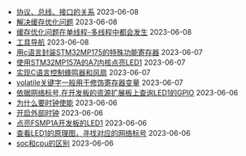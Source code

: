 - [协议、总线、接口的关系](../pages/协议、总线、接口的关系) 2023-06-08
- [解决缓存优化问题](../pages/解决缓存优化问题) 2023-06-08
- [缓存优化问题在单线程-多线程中都会发生](../pages/缓存优化问题在单线程-多线程中都会发生) 2023-06-08
- [工具导航](../pages/工具导航) 2023-06-08
- [用c语言封装STM32MP175的特殊功能寄存器](../pages/用c语言封装STM32MP175的特殊功能寄存器) 2023-06-07
- [使用STM32MP157A的A7内核点亮LED1](../pages/使用STM32MP157A的A7内核点亮LED1) 2023-06-07
- [实现C语言控制蜂鸣器和风扇](../pages/实现C语言控制蜂鸣器和风扇) 2023-06-07
- [volatile关键字一般用于修饰寄存器变量](../pages/volatile关键字一般用于修饰寄存器变量) 2023-06-07
- [依据网络标号,在开发板的资源扩展板上查询LED1的GPIO](../pages/依据网络标号,在开发板的资源扩展板上查询LED1的GPIO) 2023-06-06
- [为什么要时钟使能](../pages/为什么要时钟使能) 2023-06-06
- [开启外部时钟](../pages/开启外部时钟) 2023-06-06
- [点亮FSMP1A开发板的LED1](../pages/点亮FSMP1A开发板的LED1) 2023-06-06
- [查看LED1的原理图，寻找对应的网络标号](../pages/查看LED1的原理图，寻找对应的网络标号) 2023-06-06
- [soc和cpu的区别](../pages/soc和cpu的区别) 2023-06-06
